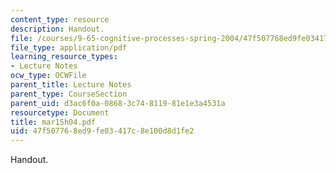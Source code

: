 ```yaml
---
content_type: resource
description: Handout.
file: /courses/9-65-cognitive-processes-spring-2004/47f507768ed9fe03417c8e100d8d1fe2_mar15h04.pdf
file_type: application/pdf
learning_resource_types:
- Lecture Notes
ocw_type: OCWFile
parent_title: Lecture Notes
parent_type: CourseSection
parent_uid: d3ac6f0a-0868-3c74-8119-81e1e3a4531a
resourcetype: Document
title: mar15h04.pdf
uid: 47f50776-8ed9-fe03-417c-8e100d8d1fe2
---
```

Handout.

